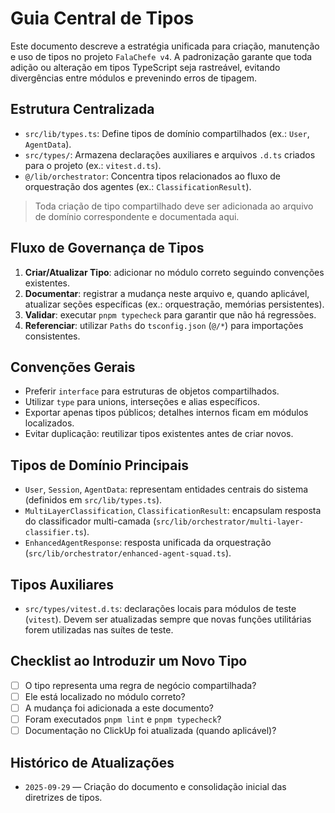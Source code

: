 # Guia Central de Tipos

Este documento descreve a estratégia unificada para criação, manutenção e uso de tipos no projeto `FalaChefe v4`. A padronização garante que toda adição ou alteração em tipos TypeScript seja rastreável, evitando divergências entre módulos e prevenindo erros de tipagem.

## Estrutura Centralizada

- `src/lib/types.ts`: Define tipos de domínio compartilhados (ex.: `User`, `AgentData`).
- `src/types/`: Armazena declarações auxiliares e arquivos `.d.ts` criados para o projeto (ex.: `vitest.d.ts`).
- `@/lib/orchestrator`: Concentra tipos relacionados ao fluxo de orquestração dos agentes (ex.: `ClassificationResult`).

> Toda criação de tipo compartilhado deve ser adicionada ao arquivo de domínio correspondente e documentada aqui.

## Fluxo de Governança de Tipos

1. **Criar/Atualizar Tipo**: adicionar no módulo correto seguindo convenções existentes.
2. **Documentar**: registrar a mudança neste arquivo e, quando aplicável, atualizar seções específicas (ex.: orquestração, memórias persistentes).
3. **Validar**: executar `pnpm typecheck` para garantir que não há regressões.
4. **Referenciar**: utilizar `Paths` do `tsconfig.json` (`@/*`) para importações consistentes.

## Convenções Gerais

- Preferir `interface` para estruturas de objetos compartilhados.
- Utilizar `type` para unions, interseções e alias específicos.
- Exportar apenas tipos públicos; detalhes internos ficam em módulos localizados.
- Evitar duplicação: reutilizar tipos existentes antes de criar novos.

## Tipos de Domínio Principais

- `User`, `Session`, `AgentData`: representam entidades centrais do sistema (definidos em `src/lib/types.ts`).
- `MultiLayerClassification`, `ClassificationResult`: encapsulam resposta do classificador multi-camada (`src/lib/orchestrator/multi-layer-classifier.ts`).
- `EnhancedAgentResponse`: resposta unificada da orquestração (`src/lib/orchestrator/enhanced-agent-squad.ts`).

## Tipos Auxiliares

- `src/types/vitest.d.ts`: declarações locais para módulos de teste (`vitest`). Devem ser atualizadas sempre que novas funções utilitárias forem utilizadas nas suítes de teste.

## Checklist ao Introduzir um Novo Tipo

- [ ] O tipo representa uma regra de negócio compartilhada?
- [ ] Ele está localizado no módulo correto?
- [ ] A mudança foi adicionada a este documento?
- [ ] Foram executados `pnpm lint` e `pnpm typecheck`?
- [ ] Documentação no ClickUp foi atualizada (quando aplicável)?

## Histórico de Atualizações

- `2025-09-29` — Criação do documento e consolidação inicial das diretrizes de tipos.
